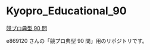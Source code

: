 # Kyopro_Educational_90

[競プロ典型 90 問](https://github.com/E869120/kyopro_educational_90)

e869120 さんの「競プロ典型 90 問」用のリポジトリです。
